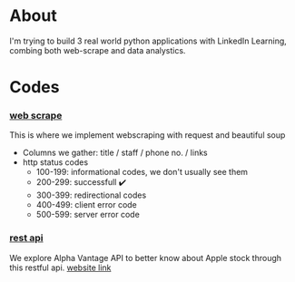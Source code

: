 # About
I'm trying to build 3 real world python applications with LinkedIn Learning, combing both web-scrape and data analystics.

# Codes
### [web scrape](pet-widsom-medicine/web_scrape.py)
This is where we implement webscraping with request and beautiful soup
* Columns we gather: title / staff / phone no. / links
* http status codes
  * 100-199: informational codes, we don't usually see them
  * 200-299: successfull :heavy_check_mark:  
  * 300-399: redirectional codes
  * 400-499: client error code
  * 500-599: server error code
### [rest api](pet-widsom-medicine/rest_api.py)
We explore Alpha Vantage API to better know about Apple stock through this restful api. [website link](https://www.alphavantage.co/)